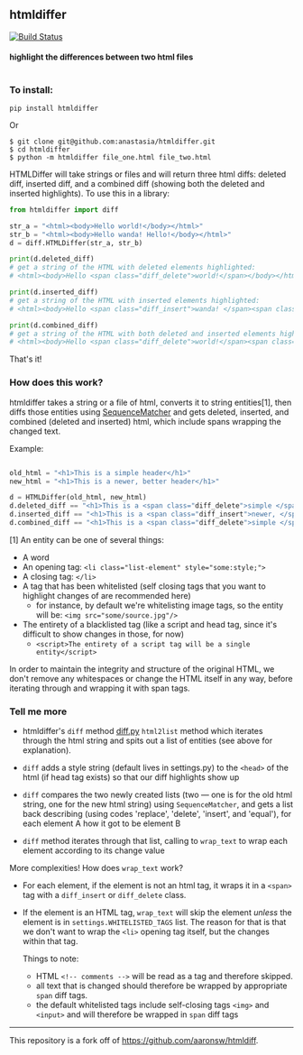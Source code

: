 ## htmldiffer
[![Build Status](https://travis-ci.org/anastasia/htmldiffer.svg?branch=develop)](https://travis-ci.org/anastasia/htmldiff)
#### highlight the differences between two html files
#
### To install:
```
pip install htmldiffer
```

Or
```
$ git clone git@github.com:anastasia/htmldiffer.git
$ cd htmldiffer
$ python -m htmldiffer file_one.html file_two.html
```

HTMLDiffer will take strings or files and will return three html diffs: deleted diff, inserted diff, and a combined diff (showing both the deleted and inserted highlights). To use this in a library:

```python
from htmldiffer import diff

str_a = "<html><body>Hello world!</body></html>"
str_b = "<html><body>Hello wanda! Hello!</body></html>"
d = diff.HTMLDiffer(str_a, str_b)

print(d.deleted_diff)
# get a string of the HTML with deleted elements highlighted:
# <html><body>Hello <span class="diff_delete">world!</span></body></html>

print(d.inserted_diff)
# get a string of the HTML with inserted elements highlighted:
# <html><body>Hello <span class="diff_insert">wanda! </span><span class="diff_insert">Hello!</span></body></html>

print(d.combined_diff)
# get a string of the HTML with both deleted and inserted elements highlighted:
# <html><body>Hello <span class="diff_delete">world!</span><span class="diff_insert">wanda! </span><span class="diff_insert">Hello!</span></body></html>
```

That's it!

### How does this work?

htmldiffer takes a string or a file of html, converts it to string entities[1], then diffs those entities using [SequenceMatcher][seqmatch] 
and gets deleted, inserted, and combined (deleted and inserted) html, which include spans wrapping the changed text.

Example:
```python

old_html = "<h1>This is a simple header</h1>"
new_html = "<h1>This is a newer, better header</h1>"

d = HTMLDiffer(old_html, new_html)
d.deleted_diff == "<h1>This is a <span class="diff_delete">simple </span>header</h1>"
d.inserted_diff == "<h1>This is a <span class="diff_insert">newer, </span><span class="diff_insert">better </span>header</h1>"
d.combined_diff == "<h1>This is a <span class="diff_delete">simple </span><span class="diff_insert">newer, </span><span class="diff_insert">better </span>header</h1>"
```

[1] An entity can be one of several things:
+ A word
+ An opening tag: `<li class="list-element" style="some:style;">`
+ A closing tag: `</li>`
+ A tag that has been whitelisted (self closing tags that you want to highlight changes of are recommended here)
    + for instance, by default we're whitelisting image tags, so the entity will be: `<img src="some/source.jpg"/>`
+ The entirety of a blacklisted tag (like a script and head tag, since it's difficult to show changes in those, for now)
    + `<script>The entirety of a script tag will be a single entity</script>`

In order to maintain the integrity and structure of the original HTML, we don't remove any whitespaces or change the HTML itself in any way, before iterating through and wrapping it with span tags.

[seqmatch]:https://docs.python.org/3/library/difflib.html#difflib.SequenceMatcher


### Tell me more

+ htmldiffer's `diff` method [diff.py][diffpy]
`html2list` method which iterates through the html string and spits out a list of entities (see above for explanation).

[diffpy]:https://github.com/anastasia/htmldiffer/htmldiffer/diff.py

+ `diff` adds a style string (default lives in settings.py) to the `<head>` of the html (if head tag exists)
  so that our diff highlights show up

+ `diff` compares the two newly created lists (two — one is for the old html string, one for the new html string) using
  `SequenceMatcher`, and gets a list back describing (using codes 'replace', 'delete', 'insert', and 'equal'), for each
   element A how it got to be element B

+ `diff` method iterates through that list, calling to `wrap_text` to wrap each element according to its change value

More complexities! How does `wrap_text` work?

+ For each element, if the element is not an html tag, it wraps it in a `<span>` tag with a `diff_insert` or `diff_delete` class.

+ If the element is an HTML tag, `wrap_text` will skip the element *unless* the element is in `settings.WHITELISTED_TAGS` list.
  The reason for that is that we don't want to wrap the `<li>` opening tag itself, but the changes within that tag.


  Things to note:

  + HTML `<!-- comments -->` will be read as a tag and therefore skipped. 
  + all text that is changed should therefore be wrapped by appropriate `span` diff tags.
  + the default whitelisted tags include self-closing tags `<img>` and `<input>` and will therefore be wrapped in `span` diff tags 


***

This repository is a fork off of https://github.com/aaronsw/htmldiff. 
